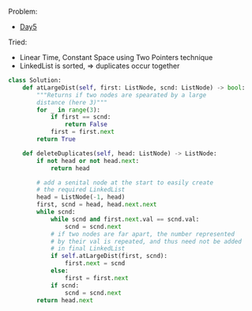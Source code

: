 Problem:
   - [Day5](https://leetcode.com/explore/challenge/card/january-leetcoding-challenge-2021/579/week-1-january-1st-january-7th/3593/)

Tried:
   - Linear Time, Constant Space using Two Pointers technique
   - LinkedList is sorted, => duplicates occur together

``` python
class Solution:
    def atLargeDist(self, first: ListNode, scnd: ListNode) -> bool:
        """Returns if two nodes are spearated by a large
        distance (here 3)"""
        for _ in range(3):
            if first == scnd:
                return False
            first = first.next
        return True

    def deleteDuplicates(self, head: ListNode) -> ListNode:
        if not head or not head.next:
            return head

        # add a senital node at the start to easily create
        # the required LinkedList
        head = ListNode(-1, head)
        first, scnd = head, head.next.next
        while scnd:
            while scnd and first.next.val == scnd.val:
                scnd = scnd.next
            # if two nodes are far apart, the number represented
            # by their val is repeated, and thus need not be added
            # in final LinkedList
            if self.atLargeDist(first, scnd):
                first.next = scnd
            else:
                first = first.next
            if scnd:
                scnd = scnd.next
        return head.next
```